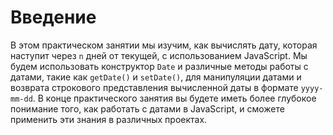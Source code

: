 # Введение

В этом практическом занятии мы изучим, как вычислять дату, которая наступит через `n` дней от текущей, с использованием JavaScript. Мы будем использовать конструктор `Date` и различные методы работы с датами, такие как `getDate()` и `setDate()`, для манипуляции датами и возврата строкового представления вычисленной даты в формате `yyyy-mm-dd`. В конце практического занятия вы будете иметь более глубокое понимание того, как работать с датами в JavaScript, и сможете применить эти знания в различных проектах.
